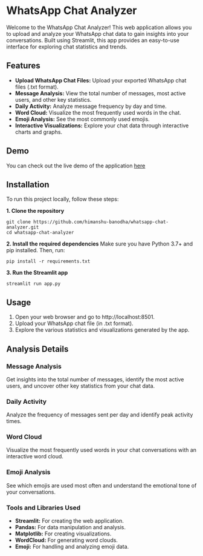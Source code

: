 # WhatsApp Chat Analyzer

Welcome to the WhatsApp Chat Analyzer! This web application allows you to upload and analyze your WhatsApp chat data to gain insights into your conversations. Built using Streamlit, this app provides an easy-to-use interface for exploring chat statistics and trends.

## Features
* **Upload WhatsApp Chat Files:** Upload your exported WhatsApp chat files (.txt format).
* **Message Analysis:** View the total number of messages, most active users, and other key statistics.
* **Daily Activity:** Analyze message frequency by day and time.
* **Word Cloud:** Visualize the most frequently used words in the chat.
* **Emoji Analysis:** See the most commonly used emojis.
* **Interactive Visualizations:** Explore your chat data through interactive charts and graphs.

## Demo
You can check out the live demo of the application [here](https://whatsapp-chat-analyzer-hb.streamlit.app/)

## Installation
To run this project locally, follow these steps:

**1. Clone the repository**
```
git clone https://github.com/himanshu-banodha/whatsapp-chat-analyzer.git
cd whatsapp-chat-analyzer
```
**2. Install the required dependencies**
Make sure you have Python 3.7+ and pip installed. Then, run:
```
pip install -r requirements.txt
```
**3. Run the Streamlit app**
```
streamlit run app.py
```

## Usage
1. Open your web browser and go to http://localhost:8501.
2. Upload your WhatsApp chat file (in .txt format).
3. Explore the various statistics and visualizations generated by the app.

## Analysis Details

### Message Analysis
Get insights into the total number of messages, identify the most active users, and uncover other key statistics from your chat data.

### Daily Activity
Analyze the frequency of messages sent per day and identify peak activity times.

### Word Cloud
Visualize the most frequently used words in your chat conversations with an interactive word cloud.

### Emoji Analysis
See which emojis are used most often and understand the emotional tone of your conversations.

### Tools and Libraries Used
* **Streamlit:** For creating the web application.
* **Pandas:** For data manipulation and analysis.
* **Matplotlib:** For creating visualizations.
* **WordCloud:** For generating word clouds.
* **Emoji:** For handling and analyzing emoji data.
